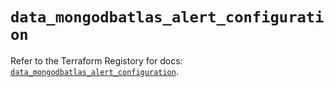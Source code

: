 # `data_mongodbatlas_alert_configuration`

Refer to the Terraform Registory for docs: [`data_mongodbatlas_alert_configuration`](https://www.terraform.io/docs/providers/mongodbatlas/d/alert_configuration).
